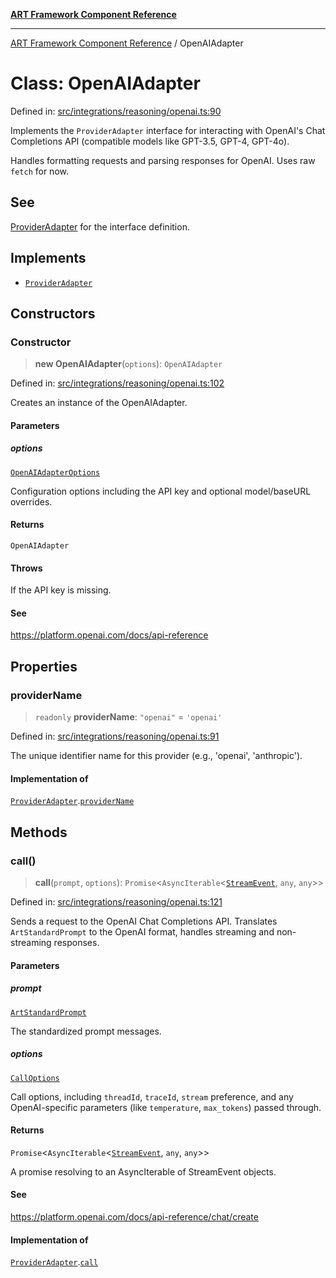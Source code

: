 [**ART Framework Component Reference**](../README.md)

***

[ART Framework Component Reference](../README.md) / OpenAIAdapter

# Class: OpenAIAdapter

Defined in: [src/integrations/reasoning/openai.ts:90](https://github.com/hashangit/ART/blob/389c66e54bc50d9dde33052d28a5a19571a13dbf/src/integrations/reasoning/openai.ts#L90)

Implements the `ProviderAdapter` interface for interacting with OpenAI's
Chat Completions API (compatible models like GPT-3.5, GPT-4, GPT-4o).

Handles formatting requests and parsing responses for OpenAI.
Uses raw `fetch` for now.

## See

[ProviderAdapter](../interfaces/ProviderAdapter.md) for the interface definition.

## Implements

- [`ProviderAdapter`](../interfaces/ProviderAdapter.md)

## Constructors

### Constructor

> **new OpenAIAdapter**(`options`): `OpenAIAdapter`

Defined in: [src/integrations/reasoning/openai.ts:102](https://github.com/hashangit/ART/blob/389c66e54bc50d9dde33052d28a5a19571a13dbf/src/integrations/reasoning/openai.ts#L102)

Creates an instance of the OpenAIAdapter.

#### Parameters

##### options

[`OpenAIAdapterOptions`](../interfaces/OpenAIAdapterOptions.md)

Configuration options including the API key and optional model/baseURL overrides.

#### Returns

`OpenAIAdapter`

#### Throws

If the API key is missing.

#### See

https://platform.openai.com/docs/api-reference

## Properties

### providerName

> `readonly` **providerName**: `"openai"` = `'openai'`

Defined in: [src/integrations/reasoning/openai.ts:91](https://github.com/hashangit/ART/blob/389c66e54bc50d9dde33052d28a5a19571a13dbf/src/integrations/reasoning/openai.ts#L91)

The unique identifier name for this provider (e.g., 'openai', 'anthropic').

#### Implementation of

[`ProviderAdapter`](../interfaces/ProviderAdapter.md).[`providerName`](../interfaces/ProviderAdapter.md#providername)

## Methods

### call()

> **call**(`prompt`, `options`): `Promise`\<`AsyncIterable`\<[`StreamEvent`](../interfaces/StreamEvent.md), `any`, `any`\>\>

Defined in: [src/integrations/reasoning/openai.ts:121](https://github.com/hashangit/ART/blob/389c66e54bc50d9dde33052d28a5a19571a13dbf/src/integrations/reasoning/openai.ts#L121)

Sends a request to the OpenAI Chat Completions API.
Translates `ArtStandardPrompt` to the OpenAI format, handles streaming and non-streaming responses.

#### Parameters

##### prompt

[`ArtStandardPrompt`](../type-aliases/ArtStandardPrompt.md)

The standardized prompt messages.

##### options

[`CallOptions`](../interfaces/CallOptions.md)

Call options, including `threadId`, `traceId`, `stream` preference, and any OpenAI-specific parameters (like `temperature`, `max_tokens`) passed through.

#### Returns

`Promise`\<`AsyncIterable`\<[`StreamEvent`](../interfaces/StreamEvent.md), `any`, `any`\>\>

A promise resolving to an AsyncIterable of StreamEvent objects.

#### See

https://platform.openai.com/docs/api-reference/chat/create

#### Implementation of

[`ProviderAdapter`](../interfaces/ProviderAdapter.md).[`call`](../interfaces/ProviderAdapter.md#call)
